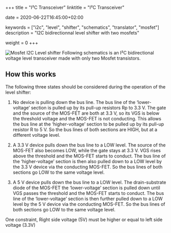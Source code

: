 +++
title = "I²C Transceiver"
linktitle = "I²C Transceiver"

date = 2020-06-22T16:45:00+02:00

keywords = ["i2c", "level", "shifter", "schematics", "translator", "mosfet"]
description = "I2C bidirectionnal level shifter with two mosfets"

weight = 0
+++

![Mosfet I2C Level shifter](i2c-level-shift-mosfet.png "Mosfet I2C Level shifter")
Following schematics is an I²C bidirectional voltage level transceiver made with only two Mosfet transistors.

## How this works

The following three states should be considered during the operation of the level shifter:  

1. No device is pulling down the bus line. The bus line of the ‘lower-voltage’ section is pulled up by its pull-up resistors Rp to 3.3 V. The gate and the source of the MOS-FET are both at 3.3 V, so its VGS is below the threshold voltage and the MOS-FET is not conducting. This allows the bus line at the ‘higher-voltage’ section to be pulled up by its pull-up resistor R to 5 V. So the bus lines of both sections are HIGH, but at a different voltage level.

2. A 3.3 V device pulls down the bus line to a LOW level. The source of the MOS-FET also becomes LOW, while the gate stays at 3.3 V. VGS rises above the threshold and the MOS-FET starts to conduct. The bus line of the ‘higher-voltage’ section is then also pulled down to a LOW level by the 3.3 V device via the conducting MOS-FET. So the bus lines of both sections go LOW to the same voltage level.

3. A 5 V device pulls down the bus line to a LOW level. The drain-substrate diode of the MOS-FET the ‘lower-voltage’ section is pulled down until VGS passes the threshold and the MOS-FET starts to conduct. The bus line of the ‘lower-voltage’ section is then further pulled down to a LOW level by the 5 V device via the conducting MOS-FET. So the bus lines of both sections go LOW to the same voltage level.

One constraint, Right side voltage (5V) must be higher or equal to left side voltage (3.3V)
